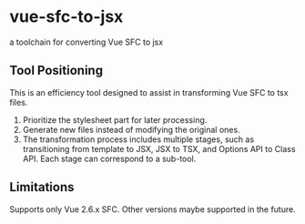 # vue-sfc-to-jsx
a toolchain for converting Vue SFC to jsx

## Tool Positioning
This is an efficiency tool designed to assist in transforming Vue SFC to tsx files.
1. Prioritize the stylesheet part for later processing.
2. Generate new files instead of modifying the original ones.
3. The transformation process includes multiple stages, such as transitioning from template to JSX, JSX to TSX, and Options API to Class API. Each stage can correspond to a sub-tool.

## Limitations
Supports only Vue 2.6.x SFC. Other versions maybe supported in the future.
